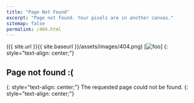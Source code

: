 ```yaml
---
title: "Page Not Found"
excerpt: "Page not found. Your pixels are in another canvas."
sitemap: false
permalink: /404.html
---
```

({{ site.url }}{{ site.baseurl }}/assets/images/404.png)
[![foo](https://irus2315.github.io/assets/images/404.png)]
{: style="text-align: center;"}
## Page not found :(
{: style="text-align: center;"}
The requested page could not be found.
{: style="text-align: center;"}